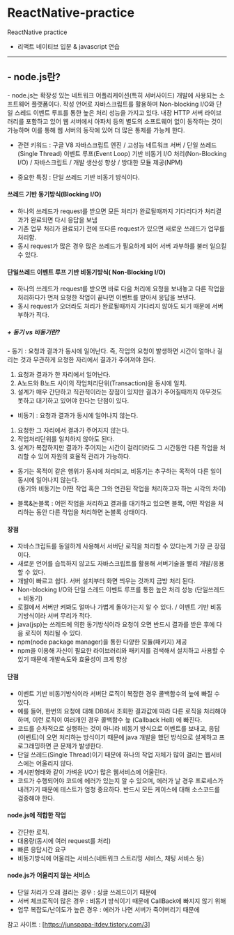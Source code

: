 # ReactNative-practice
ReactNative practice

- 리액트 네이티브 입문 & javascript 연습

---

 <h2> - node.js란? </h2>
- node.js는 확장성 있는 네트워크 어플리케이션(특히 서버사이드) 개발에 사용되는 소프트웨어 플랫폼이다. 작성 언어로 자바스크립트를 활용하며 Non-blocking I/O와 단일 스레드 이벤트 루프를 통한 높은 처리 성능을 가지고 있다. 내장 HTTP 서버 라이브러리를 포함하고 있어 웹 서버에서 아파치 등의 별도의 소프트웨어 없이 동작하는 것이 가능하며 이를 통해 웹 서버의 동작에 있어 더 많은 통제를 가능케 한다.

- 관련 키워드 :
구글 V8 자바스크립트 엔진 / 고성능 네트워크 서버 / 단일 쓰레드(Single Thread) 이벤트 루프(Event Loop) 기반
비동기 I/O 처리(Non-Blocking I/O) / 자바스크립트 / 개발 생산성 향상 / 방대한 모듈 제공(NPM)

- 중요한 특징 : 단일 쓰레드 기반 비동기 방식이다. 

<h4> 쓰레드 기반 동기방식(Blocking I/O) </h4>

- 하나의 쓰레드가 request를 받으면 모든 처리가 완료될때까지 기다리다가 처리결과가 완료되면 다시 응답을 보냄
- 기존 업무 처리가 완료되기 전에 또다른 request가 있으면 새로운 쓰레드가 업무를 처리함.
- 동시 request가 많은 경우 많은 쓰레드가 필요하게 되어 서버 과부하를 불러 일으킬 수 있다.

<h4> 단일쓰레드 이벤트 루프 기반 비동기방식( Non-Blocking I/O) </h4>

- 하나의 쓰레드가 request를 받으면 바로 다음 처리에 요청을 보내놓고 다른 작업을 처리하다가 먼저 요청한 작업이 끝나면 이벤트를 받아서 응답을 보낸다.
- 동시 request가 오더라도 처리가 완료될때까지 기다리지 않아도 되기 때문에 서버 부하가 적다.

<h5> + 동기 vs 비동기란? </h5>
- 동기 : 요청과 결과가 동시에 일어난다. 즉, 작업의 요청이 발생하면 시간이 얼마나 걸리는 것과 무관하게 요청한 자리에서 결과가 주어져야 한다.

1. 요청과 결과가 한 자리에서 일어난다.
2. A노드와 B노드 사이의 작업처리단위(Transaction)을 동시에 일치.
3. 설계가 매우 간단하고 직관적이라는 장점이 있지만 결과가 주어질때까지 아무것도 못하고 대기하고 있어야 한다는 단점이 있다.

- 비동기 : 요청과 결과가 동시에 일어나지 않는다.
1. 요청한 그 자리에서 결과가 주어지지 않는다.
2. 작업처리단위를 일치하지 않아도 된다.
3. 설계가 복잡하지만 결과가 주어지는 시간이 걸리더라도 그 시간동안 다른 작업을 처리할 수 있어 자원의 효율적 관리가 가능하다.

- 동기는 목적이 같은 행위가 동시에 처리되고, 비동기는 추구하는 목적이 다른 일이 동시에 일어나지 않는다.<br>
(동기와 비동기는 어떤 작업 혹은 그와 연관된 작업을 처리하고자 하는 시각의 차이)

- 블록&논블록 : 어떤 작업을 처리하고 결과를 대기하고 있으면 블록, 어떤 작업을 처리하는 동안 다른 작업을 처리하면 논블록 상태이다.

<h4> 장점 </h4>

- 자바스크립트를 동일하게 사용해서 서버단 로직을 처리할 수 있다는게 가장 큰 장점이다. 
- 새로운 언어를 습득하지 않고도 자바스크립트를 활용해 서버기술을 빨리 개발/응용할 수 있다.
- 개발이 빠르고 쉽다. 서버 설치부터 화면 띄우는 것까지 금방 처리 된다.
- Non-blocking I/O와 단일 스레드 이벤트 루프를 통한 높은 처리 성능 (단일쓰레드 + 비동기)
- 로컬에서 서버만 켜봐도 얼마나 가볍게 돌아가는지 알 수 있다. / 이벤트 기반 비동기방식이라 서버 무리가 적다.
- java(jsp)는 쓰레드에 의한 동기방식이라 요청이 오면 반드시 결과를 받은 후에 다음 로직이 처리될 수 있다.
- npm(node package manager)을 통한 다양한 모듈(패키지) 제공
- npm을 이용해 자신이 필요한 라이브러리와 패키지를 검색해서 설치하고 사용할 수 있기 때문에 개발속도와 효율성이 크게 향상
 

<h4> 단점 </h4>

- 이벤트 기반 비동기방식이라 서버단 로직이 복잡한 경우 콜백함수의 늪에 빠질 수 있다.
- 예를 들어, 한번의 요청에 대해 DB에서 조회한 결과값에 따라 다른 로직을 처리해야 하며, 이런 로직이 여러개인 경우 콜백함수 늪 (Callback Hell) 에 빠진다.
- 코드를 순차적으로 실행하는 것이 아니라 비동기 방식으로 이벤트를 보내고, 응답(이벤트)이 오면 처리하는 방식이기 때문에 java 개발을 했던 방식으로 설계하고 프로그래밍하면 큰 문제가 발생한다. 
- 단일 쓰레드(Single Thread)이기 때문에 하나의 작업 자체가 많이 걸리는 웹서비스에는 어울리지 않다. 
- 게시판형태와 같이 가벼운 I/O가 많은 웹서비스에 어울린다. 
- 코드가 수행되어야 코드에 에러가 있는지 알 수 있으며, 에러가 날 경우 프로세스가 내려가기 때문에 테스트가 엄청 중요하다. 반드시 모든 케이스에 대해 소스코드를 검증해야 한다.

<h4> node.js에 적합한 작업 </h4>

 - 간단한 로직.
 - 대용량(동시에 여러 request를 처리)
 - 빠른 응답시간 요구
 - 비동기방식에 어울리는 서비스(네트워크 스트리밍 서비스, 채팅 서비스 등)

<h4> node.js가 어울리지 않는 서비스 </h4>

 - 단일 처리가 오래 걸리는 경우 : 싱글 쓰레드이기 때문에 
 - 서버 체크로직이 많은 경우 : 비동기 방식이기 때문에 CallBack에 빠지지 않기 위해 
 - 업무 복잡도/난이도가 높은 경우 : 에러가 나면 서버가 죽어버리기 때문에

참고 사이트 : [https://junspapa-itdev.tistory.com/3]
